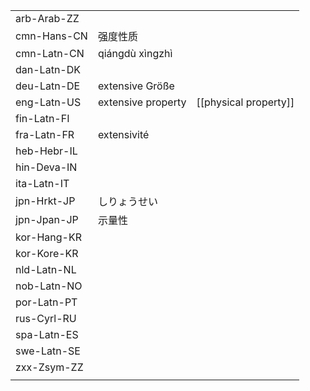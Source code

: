 | | | |
|-|-|-|
| arb-Arab-ZZ |  |  |
| cmn-Hans-CN | 强度性质 |  |
| cmn-Latn-CN | qiángdù xìngzhì |  |
| dan-Latn-DK |  |  |
| deu-Latn-DE | extensive Größe |  |
| eng-Latn-US | extensive property | [[physical property]] |
| fin-Latn-FI |  |  |
| fra-Latn-FR | extensivité |  |
| heb-Hebr-IL |  |  |
| hin-Deva-IN |  |  |
| ita-Latn-IT |  |  |
| jpn-Hrkt-JP | しりょうせい |  |
| jpn-Jpan-JP | 示量性 |  |
| kor-Hang-KR |  |  |
| kor-Kore-KR |  |  |
| nld-Latn-NL |  |  |
| nob-Latn-NO |  |  |
| por-Latn-PT |  |  |
| rus-Cyrl-RU |  |  |
| spa-Latn-ES |  |  |
| swe-Latn-SE |  |  |
| zxx-Zsym-ZZ |  |  |
|  |  |  |